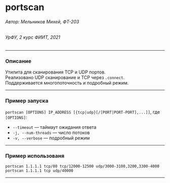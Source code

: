 # portscan
###### Автор: Мельников Михей, ФТ-203
###### УрФУ, 2 курс ФИИТ, 2021
___
### Описание
Утилита для сканирования TCP и UDP портов.  
Реализовано UDP сканирование и TCP через `.connect`.  
Поддерживается многопоточность и подробный режим.
___
### Пример запуска
`portscan [OPTIONS] IP_ADDRESS [{tcp|udp}[/[PORT|PORT-PORT],...]]`, где `[OPTIONS]`:
- `--timeout` — таймаут ожидания ответа
- `-j, --num-threads` — число потоков
- `-v, --verbose` — подробный режим
___
### Пример использованя
`portscan 1.1.1.1 tcp/80 tcp/12000-12500 udp/3000-3100,3200,3300-4000`  
`portscan 1.1.1.1 tcp udp/40000`
___